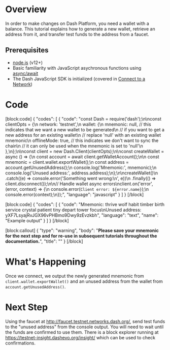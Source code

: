 # Overview

In order to make changes on Dash Platform, you need a wallet with a balance. This tutorial explains how to generate a new wallet, retrieve an address from it, and transfer test funds to the address from a faucet.

## Prerequisites
- [node.js](https://nodejs.org/en/) (v12+)
- Basic familiarity with JavaScript asychronous functions using [async/await](https://developer.mozilla.org/en-US/docs/Learn/JavaScript/Asynchronous/Async_await)
- The Dash JavaScript SDK is initialized (covered in [Connect to a Network](tutorial-connecting-to-testnet))

# Code
[block:code]
{
  "codes": [
    {
      "code": "const Dash = require('dash');\n\nconst clientOpts = {\n  network: 'testnet',\n  wallet: {\n    mnemonic: null, // this indicates that we want a new wallet to be generated\n                    // if you want to get a new address for an existing wallet\n                    // replace 'null' with an existing wallet mnemonic\n    offlineMode: true,  // this indicates we don't want to sync the chain\n                        // it can only be used when the mnemonic is set to 'null'\n  },\n};\n\nconst client = new Dash.Client(clientOpts);\n\nconst createWallet = async () => {\n  const account = await client.getWalletAccount();\n\n  const mnemonic = client.wallet.exportWallet();\n  const address = account.getUnusedAddress();\n  console.log('Mnemonic:', mnemonic);\n  console.log('Unused address:', address.address);\n};\n\ncreateWallet()\n  .catch((e) => console.error('Something went wrong:\\n', e))\n  .finally(() => client.disconnect());\n\n// Handle wallet async errors\nclient.on('error', (error, context) => {\n  console.error(`Client error: ${error.name}`);\n  console.error(context);\n});",
      "language": "javascript"
    }
  ]
}
[/block]

[block:code]
{
  "codes": [
    {
      "code": "Mnemonic: thrive wolf habit timber birth service crystal patient tiny depart tower focus\nUnused address: yXF7LsyajRvJGX96vPHBmo9Dwy9zEvzkbh",
      "language": "text",
      "name": "Example output"
    }
  ]
}
[/block]

[block:callout]
{
  "type": "warning",
  "body": "**Please save your mnemonic for the next step and for re-use in subsequent tutorials throughout the documentation.**",
  "title": ""
}
[/block]
# What's Happening

Once we connect, we output the newly generated mnemonic from `client.wallet.exportWallet()` and an unused address from the wallet from `account.getUnusedAddress()`.

# Next Step

Using the faucet at http://faucet.testnet.networks.dash.org/, send test funds to the "unused address" from the console output. You will need to wait until the funds are confirmed to use them. There is a block explorer running at https://testnet-insight.dashevo.org/insight/ which can be used to check confirmations.
